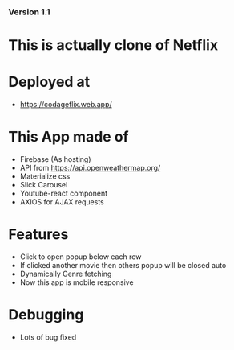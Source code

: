 ### Version 1.1
# This is actually clone of Netflix
# Deployed at
 - https://codageflix.web.app/
 
# This App made of

- Firebase (As hosting)
- API from https://api.openweathermap.org/
- Materialize css
- Slick Carousel
- Youtube-react component
- AXIOS for AJAX requests

# Features

- Click to open popup below each row
- If clicked another movie then others popup will be closed auto
- Dynamically Genre fetching
- Now this app is mobile responsive

# Debugging

- Lots of bug fixed
